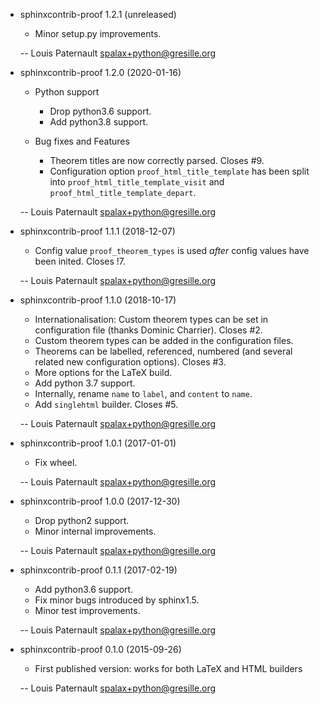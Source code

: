 * sphinxcontrib-proof 1.2.1 (unreleased)

    * Minor setup.py improvements.

    -- Louis Paternault <spalax+python@gresille.org>

* sphinxcontrib-proof 1.2.0 (2020-01-16)

    * Python support

        * Drop python3.6 support.
        * Add python3.8 support.

    * Bug fixes and Features

        * Theorem titles are now correctly parsed. Closes #9.
        * Configuration option `proof_html_title_template` has been split into `proof_html_title_template_visit` and `proof_html_title_template_depart`.

    -- Louis Paternault <spalax+python@gresille.org>

* sphinxcontrib-proof 1.1.1 (2018-12-07)

    * Config value `proof_theorem_types` is used *after* config values have been inited. Closes !7.

    -- Louis Paternault <spalax+python@gresille.org>

* sphinxcontrib-proof 1.1.0 (2018-10-17)

    * Internationalisation: Custom theorem types can be set in configuration file (thanks Dominic Charrier). Closes #2.
    * Custom theorem types can be added in the configuration files.
    * Theorems can be labelled, referenced, numbered (and several related new configuration options). Closes #3.
    * More options for the LaTeX build.
    * Add python 3.7 support.
    * Internally, rename `name` to `label`, and `content` to `name`.
    * Add `singlehtml` builder. Closes #5.

    -- Louis Paternault <spalax+python@gresille.org>

* sphinxcontrib-proof 1.0.1 (2017-01-01)

    * Fix wheel.

    -- Louis Paternault <spalax+python@gresille.org>

* sphinxcontrib-proof 1.0.0 (2017-12-30)

    * Drop python2 support.
    * Minor internal improvements.

    -- Louis Paternault <spalax+python@gresille.org>

* sphinxcontrib-proof 0.1.1 (2017-02-19)

    * Add python3.6 support.
    * Fix minor bugs introduced by sphinx1.5.
    * Minor test improvements.

    -- Louis Paternault <spalax+python@gresille.org>

* sphinxcontrib-proof 0.1.0 (2015-09-26)

    * First published version: works for both LaTeX and HTML builders

    -- Louis Paternault <spalax+python@gresille.org>
